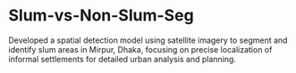 # Slum-vs-Non-Slum-Seg
Developed a spatial detection model using satellite imagery to segment and identify slum areas in Mirpur, Dhaka, focusing on precise localization of informal settlements for detailed urban analysis and planning.
